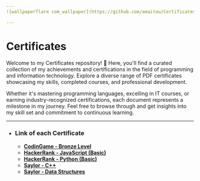 ```yaml
---
![wallpaperflare com_wallpaper](https://github.com/amaitou/Certificates/assets/49293816/4569221f-4d30-4b6b-8738-a2036289d67e)

---
```


# Certificates

Welcome to my Certificates repository! 📜 Here, you'll find a curated collection of my achievements and certifications in the field of programming and information technology. Explore a diverse range of PDF certificates showcasing my skills, completed courses, and professional development.

Whether it's mastering programming languages, excelling in IT courses, or earning industry-recognized certifications, each document represents a milestone in my journey. Feel free to browse through and get insights into my skill set and commitment to continuous learning.

---

- ### Link of each Certificate

	- **[CodinGame - Bronze Level](https://www.codingame.com/certification/cXlEOdpIRbkPwLC4VIApvA)**
	- **[HackerRank - JavaScript (Basic)](https://www.hackerrank.com/certificates/2f6b69e3cc2c)**
	- **[HackerRank - Python (Basic)](https://www.hackerrank.com/certificates/452e35f4a7f3)**
	- **[Saylor - C++](https://certificates.saylor.org/76b2cf1d-b143-47aa-bfd5-3147230c0805#gs.3ki8r0)**
	- **[Saylor - Data Structures](https://certificates.saylor.org/ba75509b-1eed-4661-bdeb-9f3d3c5d8a15#gs.3kk4m7)**
